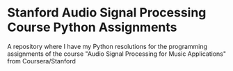 # Stanford Audio Signal Processing Course Python Assignments

A repository where I have my Python resolutions for the programming assignments of the course "Audio Signal Processing for Music Applications" from Coursera/Stanford 
